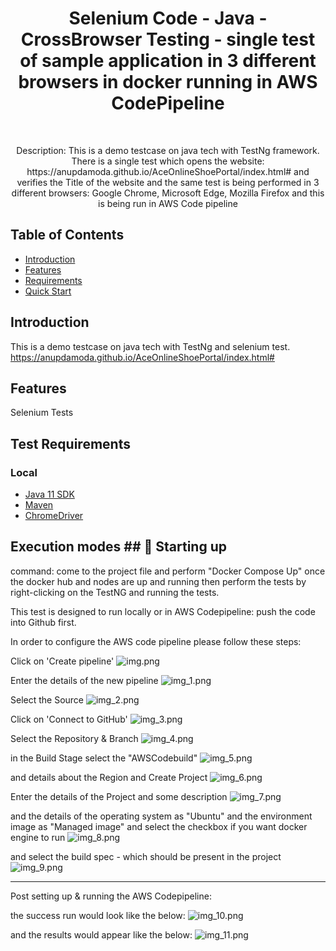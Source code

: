 <h1 align="center"> Selenium Code - Java - CrossBrowser Testing - single test of sample application in 3 different browsers in docker running in AWS CodePipeline  </h1> <br>

<p align="center">
  Description: This is a demo testcase on java tech with TestNg framework.
There is a single test which opens the website: https://anupdamoda.github.io/AceOnlineShoePortal/index.html# and verifies the Title of the website and 
the same test is being performed in 3 different browsers: Google Chrome, Microsoft Edge, Mozilla Firefox
and this is being run in AWS Code pipeline 
</p>


## Table of Contents

- [Introduction](#introduction)
- [Features](#features)
- [Requirements](#requirements)
- [Quick Start](#quick-start)


## Introduction
This is a demo testcase on java tech with TestNg and selenium test.
https://anupdamoda.github.io/AceOnlineShoePortal/index.html#

## Features
Selenium Tests


## Test Requirements



### Local
* [Java 11 SDK](https://www.oracle.com/au/java/technologies/javase/jdk11-archive-downloads.html)
* [Maven](https://maven.apache.org/download.cgi)
* [ChromeDriver](https://chromedriver.chromium.org/downloads)

## Execution modes ## 🤖 Starting up

command: come to the project file and perform "Docker Compose Up"
once the docker hub and nodes are up and running then perform the tests by right-clicking on the TestNG and running the tests.

This test is designed to run locally or in AWS Codepipeline:
push the code into Github first.

In order to configure the AWS code pipeline please follow these steps:

Click on 'Create pipeline'
![img.png](img.png)

Enter the details of the new pipeline
![img_1.png](img_1.png)

Select the Source
![img_2.png](img_2.png)

Click on 'Connect to GitHub'
![img_3.png](img_3.png)

Select the Repository & Branch
![img_4.png](img_4.png)

in the Build Stage select the "AWSCodebuild"
![img_5.png](img_5.png)

and details about the Region and Create Project
![img_6.png](img_6.png)

Enter the details of the Project and some description
![img_7.png](img_7.png)

and the details of the operating system as "Ubuntu" and the environment image as "Managed image"
and select the checkbox if you want docker engine to run
![img_8.png](img_8.png)

and select the build spec - which should be present in the project
![img_9.png](img_9.png)

***
Post setting up & running the AWS Codepipeline:

the success run would look like the below:
![img_10.png](img_10.png)

and the results would appear like the below:
![img_11.png](img_11.png)